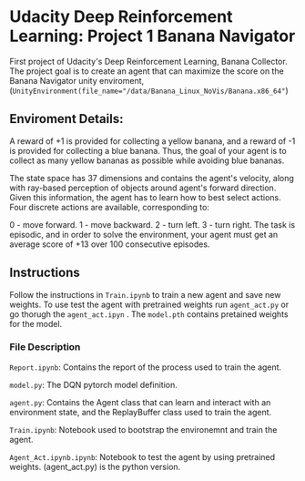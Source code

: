 # Udacity Deep Reinforcement Learning: Project 1 Banana Navigator
First project of Udacity's Deep Reinforcement Learning, Banana Collector.
The project goal is to create an agent that can maximize the score on the Banana Navigator unity enviroment, (`UnityEnvironment(file_name="/data/Banana_Linux_NoVis/Banana.x86_64"`)

## Enviroment Details:


A reward of +1 is provided for collecting a yellow banana, and a reward of -1 is provided for collecting a blue banana. Thus, the goal of your agent is to collect as many yellow bananas as possible while avoiding blue bananas.

The state space has 37 dimensions and contains the agent's velocity, along with ray-based perception of objects around agent's forward direction. Given this information, the agent has to learn how to best select actions. Four discrete actions are available, corresponding to:

0 - move forward.
1 - move backward.
2 - turn left.
3 - turn right.
The task is episodic, and in order to solve the environment, your agent must get an average score of +13 over 100 consecutive episodes.


## Instructions

Follow the instructions in `Train.ipynb` to train a new agent and save new weights. 
To use test the agent with pretrained weights run `agent_act.py` or go thorugh the `agent_act.ipyn` .
The `model.pth` contains pretained weights for the model.

### File Description

`Report.ipynb`: Contains the report of the process used to train the agent.

`model.py`: The DQN pytorch model definition.

`agent.py`: Contains the Agent class that can learn and interact with an environment state, and the ReplayBuffer class used to train the agent. 

`Train.ipynb`: Notebook used to bootstrap the environemnt and train the agent.

`Agent_Act.ipynb.ipynb`: Notebook to test the agent by using pretrained weights. (agent_act.py) is the python version.
